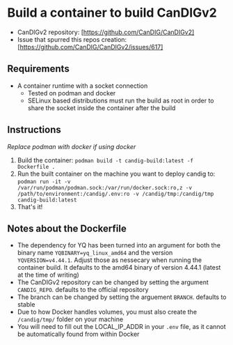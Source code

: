 # Build a container to build CanDIGv2

- CanDIGv2 repository: [https://github.com/CanDIG/CanDIGv2]
- Issue that spurred this repos creation: [https://github.com/CanDIG/CanDIGv2/issues/617]

## Requirements

- A container runtime with a socket connection
  - Tested on podman and docker
  - SELinux based distributions must run the build as root in order to share the
    socket inside the container after the build

## Instructions

*Replace podman with docker if using docker*

1. Build the container: `podman build -t candig-build:latest -f Dockerfile .`
2. Run the built container on the machine you want to deploy candig to: `podman run -it -v /var/run/podman/podman.sock:/var/run/docker.sock:ro,z -v /path/to/environment:/candig/.env:ro -v /candig/tmp:/candig/tmp candig-build:latest`
3. That's it!

## Notes about the Dockerfile

- The dependency for YQ has been turned into an argument for both the binary name `YQBINARY=yq_linux_amd64` and the version `YQVERSION=v4.44.1`. Adjust those as nessecary when running the container build.
  It defaults to the amd64 binary of version 4.44.1 (latest at the time of writing)
- The CanDIGv2 repository can be changed by setting the argument `CANDIG_REPO`. defaults to the official repository
- The branch can be changed by setting the arguement `BRANCH`. defaults to stable
- Due to how Docker handles volumes, you must also create the `/candig/tmp/` folder on your machine
- You will need to fill out the LOCAL_IP_ADDR in your `.env` file, as it cannot be automatically found from within Docker

